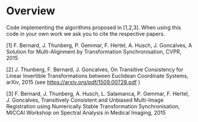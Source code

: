 # Overview
Code implementing the algorithms proposed in [1,2,3]. When using this code in your own work we ask you to cite the respective papers.

[1] F. Bernard, J. Thunberg, P. Gemmar, F. Hertel, A. Husch, J. Goncalves, A Solution for Multi-Alignment by Transformation Synchronisation, CVPR, 2015

[2] J. Thunberg, F. Bernard, J. Goncalves, On Transitive Consistency for Linear Invertible Transformations between Euclidean Coordinate Systems, arXiv, 2015 (see https://arxiv.org/pdf/1509.00728.pdf )

[3] F. Bernard, J. Thunberg, A. Husch, L. Salamanca, P. Gemmar, F. Hertel, J. Goncalves, Transitively Consistent and Unbiased Multi-Image Registration using Numerically Stable Transformation Synchronisation, MICCAI Workshop on Spectral Analysis in Medical Imaging, 2015
